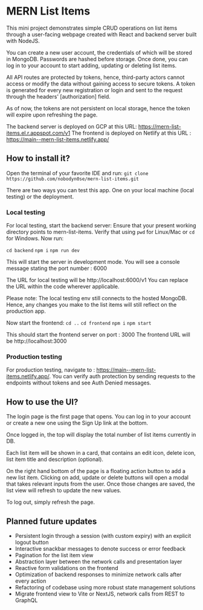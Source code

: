 # MERN List Items
This mini project demonstrates simple CRUD operations on list items through a user-facing webpage created with React and backend server built with NodeJS.

You can create a new user account, the credentials of which will be stored in MongoDB. Passwords are hashed before storage. Once done, you can log in to your account to start adding, updating or deleting list items. 

All API routes are protected by tokens, hence, third-party actors cannot access or modify the data without gaining access to secure tokens. A token is generated for every new registration or login and sent to the request through the headers' [authorization] field.

As of now, the tokens are not persistent on local storage, hence the token will expire upon refreshing the page.

The backend server is deployed on GCP at this URL: https://mern-list-items.el.r.appspot.com/v1
The frontend is deployed on Netlify at this URL : https://main--mern-list-items.netlify.app/ 


## How to install it?

Open the terminal of your favorite IDE and run:
`git clone https://github.com/nobodyn0se/mern-list-items.git`

There are two ways you can test this app. One on your local machine (local testing) or the deployment.


### Local testing
For local testing, start the backend server:
Ensure that your present working directory points to mern-list-items. Verify that using `pwd` for Linux/Mac or `cd` for Windows. Now run:

`cd backend`
`npm i`
`npm run dev`

This will start the server in development mode. You will see a console message stating the port number : 6000

The URL for local testing will be http://localhost:6000/v1
You can replace the URL within the code wherever applicable.

Please note: The local testing env still connects to the hosted MongoDB. Hence, any changes you make to the list items will still reflect on the production app.

Now start the frontend:
`cd ..`
`cd frontend`
`npm i`
`npm start`

This should start the frontend server on port : 3000
The frontend URL will be http://localhost:3000

### Production testing
For production testing, navigate to : https://main--mern-list-items.netlify.app/.
You can verify auth protection by sending requests to the endpoints without tokens and see Auth Denied messages.

## How to use the UI?
The login page is the first page that opens. You can log in to your account or create a new one using the Sign Up link at the bottom.

Once logged in, the top will display the total number of list items currently in DB.

Each list item will be shown in a card, that contains an edit icon, delete icon, list item title and description (optional).

On the right hand bottom of the page is a floating action button to add a new list item. Clicking on add, update or delete buttons will open a modal that takes relevant inputs from the user. Once those changes are saved, the list view will refresh to update the new values.

To log out, simply refresh the page.


## Planned future updates
- Persistent login through a session (with custom expiry) with an explicit logout button
- Interactive snackbar messages to denote success or error feedback
- Pagination for the list item view
- Abstraction layer between the network calls and presentation layer
- Reactive form validations on the frontend
- Optimization of backend responses to minimize network calls after every action
- Refactoring of codebase using more robust state management solutions
- Migrate frontend view to Vite or NextJS, network calls from REST to GraphQL


